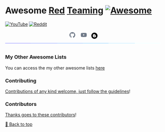 # Awesome [Red](https://en.wikipedia.org/wiki/Red_team) [Teaming](https://www.ibm.com/think/topics/red-teaming) [![Awesome](https://awesome.re/badge.svg)](https://awesome.re)
[![YouTube](https://img.shields.io/badge/YouTube-%23FF0000.svg?style=for-the-badge&logo=YouTube&logoColor=white)](https://youtube.com/playlist?list=PL9V4Zu3RroiXh_7gMeHkWX1izzgdn9TrX&si=hJQEGOpvs3e4Xqt8) [![Reddit](https://img.shields.io/badge/Reddit-FF4500?style=for-the-badge&logo=reddit&logoColor=white)](https://www.reddit.com/r/redteamsec/)
<p align="center">
    <a href="https://github.com/cybersecurity-dev/"><img height="25" src="https://github.com/cybersecurity-dev/cybersecurity-dev/blob/main/assets/github.svg" alt="GitHub"></a>
    &nbsp;
    <a href="https://www.youtube.com/@CyberThreatDefence"><img height="25" src="https://github.com/cybersecurity-dev/cybersecurity-dev/blob/main/assets/youtube.svg" alt="YouTube"></a>
    &nbsp;
    <a href="https://cyberthreatdefence.com/my_awesome_lists"><img height="20" src="https://github.com/cybersecurity-dev/cybersecurity-dev/blob/main/assets/blog.svg" alt="My Awesome Lists"></a>
    <img src="https://github.com/cybersecurity-dev/cybersecurity-dev/blob/main/assets/bar.gif">
</p>

##
### My Other Awesome Lists
You can access the my other awesome lists [here](https://cyberthreatdefence.com/my_awesome_lists)

### Contributing

[Contributions of any kind welcome, just follow the guidelines](contributing.md)!

### Contributors

[Thanks goes to these contributors](https://github.com/cybersecurity-dev/awesome-red-teaming/graphs/contributors)!

[🔼 Back to top](#awesome-red-teaming-)
